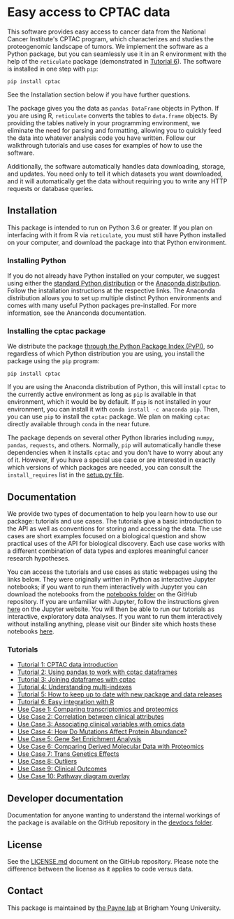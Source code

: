 # Easy access to CPTAC data
This software provides easy access to cancer data from the National Cancer Institute's CPTAC program, which characterizes and studies the proteogenomic landscape of tumors. We implement the software as a Python package, but you can seamlessly use it in an R environment with the help of the `reticulate` package (demonstrated in [Tutorial 6](https://paynelab.github.io/cptac/tutorial06_cptac_in_R.html)). The software is installed in one step with `pip`:
```
pip install cptac
```
See the Installation section below if you have further questions.

The package gives you the data as `pandas DataFrame` objects in Python. If you are using R, `reticulate` converts the tables to `data.frame` objects. By providing the tables natively in your programming environment, we eliminate the need for parsing and formatting, allowing you to quickly feed the data into whatever analysis code you have written. Follow our walkthrough tutorials and use cases for examples of how to use the software.

Additionally, the software automatically handles data downloading, storage, and updates. You need only to tell it which datasets you want downloaded, and it will automatically get the data without requiring you to write any HTTP requests or database queries.

## Installation
This package is intended to run on Python 3.6 or greater. If you plan on interfacing with it from R via `reticulate`, you must still have Python installed on your computer, and download the package into that Python environment.

### Installing Python
If you do not already have Python installed on your computer, we suggest using either the [standard Python distribution](https://www.python.org/downloads/) or the [Anaconda distribution](https://www.anaconda.com/distribution/). Follow the installation instructions at the respective links. The Anaconda distribution allows you to set up multiple distinct Python environments and comes with many useful Python packages pre-installed. For more information, see the Ananconda documentation.

### Installing the cptac package
We distribute the package [through the Python Package Index (PyPI)](https://pypi.org/project/cptac/), so regardless of which Python distribution you are using, you install the package using the `pip` program:
```
pip install cptac
```
If you are using the Anaconda distribution of Python, this will install `cptac` to the currently active environment as long as `pip` is available in that environment, which it would be by default. If `pip` is not installed in your environment, you can install it with `conda install -c anaconda pip`. Then, you can use `pip` to install the `cptac` package. We plan on making `cptac` directly available through `conda` in the near future.

The package depends on several other Python libraries including `numpy`, `pandas`, `requests`, and others. Normally, `pip` will automatically handle these dependencies when it installs `cptac` and you don't have to worry about any of it. However, if you have a special use case or are interested in exactly which versions of which packages are needed, you can consult the `install_requires` list in the [setup.py file](https://github.com/PayneLab/cptac/blob/master/setup.py).

## Documentation
We provide two types of documentation to help you learn how to use our package: tutorials and use cases. The tutorials give a basic introduction to the API as well as conventions for storing and accessing the data. The use cases are short examples focused on a biological question and show practical uses of the API for biological discovery. Each use case works with a different combination of data types and explores meaningful cancer research hypotheses. 

You can access the tutorials and use cases as static webpages using the links below. They were originally written in Python as interactive Jupyter notebooks; if you want to run them interactively with Jupyter you can download the notebooks from the [notebooks folder](https://github.com/PayneLab/cptac/tree/master/notebooks) on the GitHub repository. If you are unfamiliar with Jupyter, follow the instructions given [here](https://jupyter.org/install) on the Jupyter website. You will then be able to run our tutorials as interactive, exploratory data analyses. If you want to run them interactively without installing anything, please visit our Binder site which hosts these notebooks [here](https://mybinder.org/v2/gh/PayneLab/cptac/master?filepath=%2Fnotebooks).

### Tutorials
- [Tutorial 1: CPTAC data introduction](https://paynelab.github.io/cptac/tutorial01_data_intro.html)
- [Tutorial 2: Using pandas to work with cptac dataframes](https://paynelab.github.io/cptac/tutorial02_pandas.html)
- [Tutorial 3: Joining dataframes with cptac](https://paynelab.github.io/cptac/tutorial03_joining_dataframes.html)
- [Tutorial 4: Understanding multi-indexes](https://paynelab.github.io/cptac/tutorial04_multiindex.html)
- [Tutorial 5: How to keep up to date with new package and data releases](https://paynelab.github.io/cptac/tutorial05_updates.html)
- [Tutorial 6: Easy integration with R](https://paynelab.github.io/cptac/tutorial06_cptac_in_R.html)
- [Use Case 1: Comparing transcriptomics and proteomics](https://paynelab.github.io/cptac/usecase01_omics.html)
- [Use Case 2: Correlation between clinical attributes](https://paynelab.github.io/cptac/usecase02_clinical_attributes.html)
- [Use Case 3: Associating clinical variables with omics data](https://paynelab.github.io/cptac/usecase03_clinical_and_acetylation.html)
- [Use Case 4: How Do Mutations Affect Protein Abundance?](https://paynelab.github.io/cptac/usecase04_mutations_and_omics.html)
- [Use Case 5: Gene Set Enrichment Analysis](https://paynelab.github.io/cptac/usecase05_enrichment_analysis.html)
- [Use Case 6: Comparing Derived Molecular Data with Proteomics](https://paynelab.github.io/cptac/usecase06_derived_molecular.html)
- [Use Case 7: Trans Genetics Effects](https://paynelab.github.io/cptac/usecase07_trans_genetic_effect.html)
- [Use Case 8: Outliers](https://paynelab.github.io/cptac/usecase08_outliers.html)
- [Use Case 9: Clinical Outcomes](https://paynelab.github.io/cptac/usecase09_clinical_outcomes.html)
- [Use Case 10: Pathway diagram overlay](https://paynelab.github.io/cptac/usecase10_pathway_overlay.html)

## Developer documentation
Documentation for anyone wanting to understand the internal workings of the package is available on the GitHub repository in the [devdocs folder](https://github.com/PayneLab/cptac/tree/master/devdocs).

## License
See the [LICENSE.md](https://github.com/PayneLab/cptac/blob/master/LICENSE.md) document on the GitHub repository. Please note the difference between the license as it applies to code versus data.

## Contact
This package is maintained by [the Payne lab](https://payne.byu.edu) at Brigham Young University.
